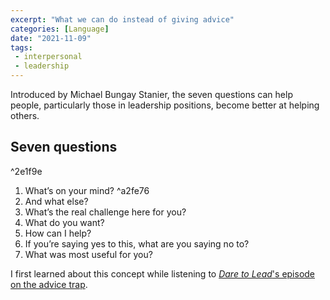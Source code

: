 ```yaml
---
excerpt: "What we can do instead of giving advice"
categories: [Language]
date: "2021-11-09"
tags:
 - interpersonal
 - leadership
---
```

Introduced by Michael Bungay Stanier, the seven questions can help people, particularly those in leadership positions, become better at helping others. 

## Seven questions

^2e1f9e

1. What’s on your mind? ^a2fe76
2. And what else?
3. What’s the real challenge here for you?
4. What do you want?
5. How can I help?
6. If you’re saying yes to this, what are you saying no to?
7. What was most useful for you?

I first learned about this concept while listening to [*Dare to Lead*'s episode on the advice trap](https://brenebrown.com/podcast/brene-with-michael-bungay-stanier-on-the-advice-trap-and-staying-curious-just-a-little-longer/).